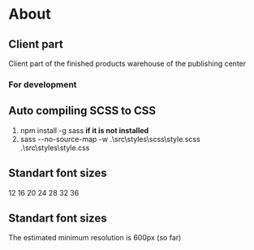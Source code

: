 # About

## Client part

Client part of the finished products warehouse of the publishing center

### For development

## Auto compiling SCSS to CSS

1. npm install -g sass **if it is not installed**
2. sass --no-source-map -w .\src\styles\scss\style.scss .\src\styles\style.css

## Standart font sizes

12 16 20 24 28 32 36

## Standart font sizes

The estimated minimum resolution is 600px (so far)